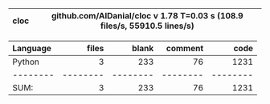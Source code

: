 cloc|github.com/AlDanial/cloc v 1.78  T=0.03 s (108.9 files/s, 55910.5 lines/s)
--- | ---

Language|files|blank|comment|code
:-------|-------:|-------:|-------:|-------:
Python|3|233|76|1231
--------|--------|--------|--------|--------
SUM:|3|233|76|1231
